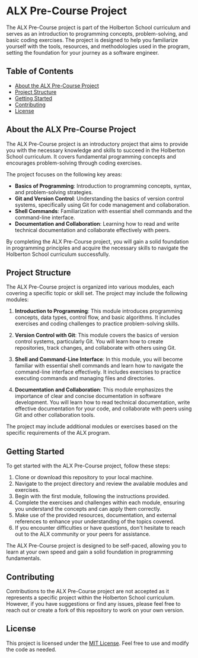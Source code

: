 # ALX Pre-Course Project

The ALX Pre-Course project is part of the Holberton School curriculum and serves as an introduction to programming concepts, problem-solving, and basic coding exercises. The project is designed to help you familiarize yourself with the tools, resources, and methodologies used in the program, setting the foundation for your journey as a software engineer.

## Table of Contents

- [About the ALX Pre-Course Project](#about-the-alx-pre-course-project)
- [Project Structure](#project-structure)
- [Getting Started](#getting-started)
- [Contributing](#contributing)
- [License](#license)

## About the ALX Pre-Course Project

The ALX Pre-Course project is an introductory project that aims to provide you with the necessary knowledge and skills to succeed in the Holberton School curriculum. It covers fundamental programming concepts and encourages problem-solving through coding exercises.

The project focuses on the following key areas:

- **Basics of Programming**: Introduction to programming concepts, syntax, and problem-solving strategies.
- **Git and Version Control**: Understanding the basics of version control systems, specifically using Git for code management and collaboration.
- **Shell Commands**: Familiarization with essential shell commands and the command-line interface.
- **Documentation and Collaboration**: Learning how to read and write technical documentation and collaborate effectively with peers.

By completing the ALX Pre-Course project, you will gain a solid foundation in programming principles and acquire the necessary skills to navigate the Holberton School curriculum successfully.

## Project Structure

The ALX Pre-Course project is organized into various modules, each covering a specific topic or skill set. The project may include the following modules:

1. **Introduction to Programming**: This module introduces programming concepts, data types, control flow, and basic algorithms. It includes exercises and coding challenges to practice problem-solving skills.

2. **Version Control with Git**: This module covers the basics of version control systems, particularly Git. You will learn how to create repositories, track changes, and collaborate with others using Git.

3. **Shell and Command-Line Interface**: In this module, you will become familiar with essential shell commands and learn how to navigate the command-line interface effectively. It includes exercises to practice executing commands and managing files and directories.

4. **Documentation and Collaboration**: This module emphasizes the importance of clear and concise documentation in software development. You will learn how to read technical documentation, write effective documentation for your code, and collaborate with peers using Git and other collaboration tools.

The project may include additional modules or exercises based on the specific requirements of the ALX program.

## Getting Started

To get started with the ALX Pre-Course project, follow these steps:

1. Clone or download this repository to your local machine.
2. Navigate to the project directory and review the available modules and exercises.
3. Begin with the first module, following the instructions provided.
4. Complete the exercises and challenges within each module, ensuring you understand the concepts and can apply them correctly.
5. Make use of the provided resources, documentation, and external references to enhance your understanding of the topics covered.
6. If you encounter difficulties or have questions, don't hesitate to reach out to the ALX community or your peers for assistance.

The ALX Pre-Course project is designed to be self-paced, allowing you to learn at your own speed and gain a solid foundation in programming fundamentals.

## Contributing

Contributions to the ALX Pre-Course project are not accepted as it represents a specific project within the Holberton School curriculum. However, if you have suggestions or find any issues, please feel free to reach out or create a fork of this repository to work on your own version.

## License

This project is licensed under the [MIT License](LICENSE). Feel free to use and modify the code as needed.
